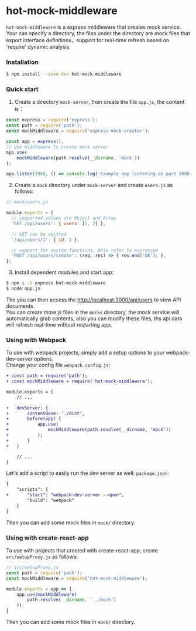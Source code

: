 # hot-mock-middleware

`hot-mock-middleware` is a express middleware that creates mock service. Your can specify a directory, the files under the directory are mock files that export interface definitions，support for real-time refresh based on 'require' dynamic analysis.

### Installation
```sh
$ npm install --save-dev hot-mock-middleware
```

### Quick start

1. Create a directory `mock-server`, then create the file `app.js`, the content is：
```js
const express = require('express');
const path = require('path');
const mockMiddleware = require('express-mock-creator');

const app = express();
// Use middleware to create mock server
app.use(
    mockMiddleware(path.resolve(__dirname, 'mock'))
);

app.listen(3000, () => console.log('Example app listening on port 3000!'));
```

2. Create a `mock` directory under `mock-server` and create `users.js` as follows:
```js
// mock/users.js

module.exports = {
  // supported values are Object and Array
  'GET /api/users': { users: [1, 2] },

  // GET can be omitted
  '/api/users/1': { id: 1 },

  // support for custom functions, APIs refer to express@4
  'POST /api/users/create': (req, res) => { res.end('OK'); },
};
```

3. Install dependent modules and start app:
```sh
$ npm i -S express hot-mock-middleware
$ node app.js
```

The you can then access the <http://localhost:3000/api/users> to view API documents.   
You can create more js files in the `mocks` directory, the mock service will automatically grab contents, also you can modify these files, ths api data will refresh real-time without restarting app.

### Using with **Webpack**
To use with webpack projects, simply add a setup options to your webpack-dev-server options.  
Change your config file `webpack.config.js`: 
```diff 
+ const path = require('path');
+ const mockMiddleware = require('hot-mock-middleware');

module.exports = {
    // ...

+   devServer: {
+       contentBase: './dist',
+       before(app) {
+           app.use(
+               mockMiddleware(path.resolve(__dirname, 'mock'))
+           );
+       }
+   }

    // ...
}
```
Let's add a script to easily run the dev server as well: `package.json`: 
```diff 
{
    "scripts": {
+       "start": "webpack-dev-server --open",
        "build": "webpack"
    }
}
```
Then you can add some mock files in `mock/` directory.

### Using with **create-react-app**
To use with projects that created with create-react-app, create `src/setupProxy.js` as follows: 
```js
// src/setupProxy.js
const path = require('path');
const mockMiddleware = require('hot-mock-middleware');

module.exports = app => {
    app.use(mockMiddleware(
        path.resolve(__dirname, '../mock')
    ));
}
```
Then you can add some mock files in `mock/` directory.
